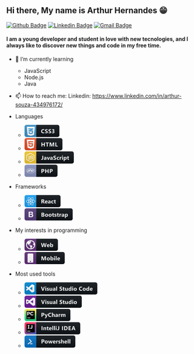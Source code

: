 ## Hi there, My name is Arthur Hernandes 😁

[![Github Badge](https://img.shields.io/badge/-Github-000?style=flat-square&logo=Github&logoColor=white&link=https://github.com/fagnerpsantos)](https://github.com/ArthurHSsouza)
[![Linkedin Badge](https://img.shields.io/badge/-LinkedIn-blue?style=flat-square&logo=Linkedin&logoColor=white&link=https://www.linkedin.com/in/arthur-souza-434976172/)](https://www.linkedin.com/in/arthur-souza-434976172/)
[![Gmail Badge](https://img.shields.io/badge/-Gmail-c14438?style=flat-square&logo=Gmail&logoColor=white&link=mailto:g.ahss1980@gmail.com)](mailto:g.ahss1980@gmail.com) 
#### I am a young developer and student in love with new tecnologies, and I always like to discover new things and code in my free time.

   - 🌱 I’m currently learning 
   
      - JavaScript
      - Node.js
      - Java
 
        
   - 📫 How to reach me: 
      Linkedin: https://www.linkedin.com/in/arthur-souza-434976172/


- Languages

   - ![Alt text](https://github.com/ArthurHSsouza/ArthurHSsouza/blob/master/css3.png?raw=true "Optional Title")
   - ![Alt text](https://github.com/ArthurHSsouza/ArthurHSsouza/blob/master/html.png?raw=true "Optional Title")
   - ![Alt text](https://github.com/ArthurHSsouza/ArthurHSsouza/blob/master/js.png?raw=true "Optional Title")
   - ![Alt text](https://github.com/ArthurHSsouza/ArthurHSsouza/blob/master/php.png?raw=true "Optional Title")
   
   
- Frameworks 

   - ![Alt text](https://github.com/ArthurHSsouza/ArthurHSsouza/blob/master/react.png?raw=true "Optional Title")
   - ![Alt text](https://github.com/ArthurHSsouza/ArthurHSsouza/blob/master/bootstrap.png?raw=true "Optional Title")
   
   
- My interests in programming

   - ![Alt text](https://github.com/ArthurHSsouza/ArthurHSsouza/blob/master/web.png?raw=true "Optional Title")
   - ![Alt text](https://github.com/ArthurHSsouza/ArthurHSsouza/blob/master/mobile.png?raw=true "Optional Title")
   
   
- Most used tools

   - ![Alt text](https://github.com/ArthurHSsouza/ArthurHSsouza/blob/master/visualstudio_code.png?raw=true "Optional Title")
   - ![Alt text](https://github.com/ArthurHSsouza/ArthurHSsouza/blob/master/visualstudio.png?raw=true "Optional Title")
   - ![Alt text](https://github.com/ArthurHSsouza/ArthurHSsouza/blob/master/jetbrains_pycharm.png?raw=true "Optional Title")
   - ![Alt text](https://github.com/ArthurHSsouza/ArthurHSsouza/blob/master/jetbrains_intellij.png?raw=true "Optional Title")
   - ![Alt text](https://github.com/ArthurHSsouza/ArthurHSsouza/blob/master/powershell.png?raw=true "Optional Title")
   
    
   
 
   
   

   
   
   
  






